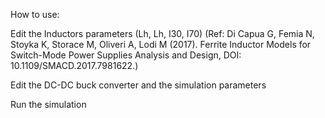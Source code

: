How to use:

Edit the Inductors parameters (Lh, Lh, I30, I70) (Ref: Di Capua G, Femia N, Stoyka K, Storace M, Oliveri A, Lodi M (2017). Ferrite Inductor Models for Switch-Mode Power Supplies Analysis and Design, DOI: 10.1109/SMACD.2017.7981622.)

Edit the DC-DC buck converter and the simulation parameters 

Run the simulation
